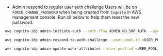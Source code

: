 * Admin respond to regular user auth challenge
Users will be on `FORCE_CHANGE_PASSWORD` when being created from `Cognito` in AWS management console.
Run cli below to help them reset the new password.

```bash
aws cognito-idp admin-initiate-auth --auth-flow ADMIN_NO_SRP_AUTH --user-pool-id <USER_POOL_ID> --client-id <APP_CLIENT_ID> --auth-parameters USERNAME=<USERNAME>,PASSWORD=<USER TEMP PASSWORD> --region <REGION>

aws cognito-idp admin-respond-to-auth-challenge --user-pool-id <USER_POOL_ID> --client-id <APP_CLIENT_ID> --challenge-name NEW_PASSWORD_REQUIRED --challenge-responses NEW_PASSWORD=<USER_NEW_PASSWORD>,USERNAME=<USERNAME> --session <SESSION_KEY_CREATED_FROM_LAST_STEP>

aws cognito-idp admin-update-user-attributes --user-pool-id <USER_POOL_ID> --username <USERNAME> --user-attribute Name=<ATTR>,Value=<VALUE>
```

<!-- aws cognito-idp admin-initiate-auth --auth-flow ADMIN_NO_SRP_AUTH --user-pool-id us-east-2_R2KUELtYK --client-id 4tv7co63gh9audhsk8kuhdsm3f --auth-parameters USERNAME=jialhe85@gmail.com,PASSWORD=52230365DavidHe --region us-east-2


aws cognito-idp admin-respond-to-auth-challenge --user-pool-id us-east-2_R2KUELtYK --client-id 4tv7co63gh9audhsk8kuhdsm3f --challenge-name NEW_PASSWORD_REQUIRED --challenge-responses NEW_PASSWORD=52230365DavidHe,USERNAME=jialhe85@gmail.com --session
6Hi18ndSAIqtQ9NXje2oqwNsTcGLIgKnwrs8aFXkAcTyrmfxx13CZfdtRU2MgP_onkO-zQ6DOBDw1hV3eQ006FELU2ILskpYxEJebiJkolV0Hy3EV9xN7iu2PnrgiJGuDOohgnQ2RI2K2pnDPqXZMksPXOOddxQUXYyH4T9APoozTG4Dd9FAxm8kx5LMNC27nfnMXa4XlJSU7jiCESPqPR_ec_xogh1aoFaizIsst0hSvn9fTQoOBQXVVDr2XW9Zi1jeIl-aXfhhLz7RT75KFersnbj-HL2O3N96bsk8HLyQjedIdgnglbf-vUZGnKqBz5oStcjYTmRAq-Q2r56lOdfiP2a9phfSX-9b0apDec85ee_h9bvL3HLxFcCoL6PtSfqarN1e0FIAmheYuk76gnwO9AS7YoronZJFZVpVKWLZmAY_MOB3w-4tljAAFvjljPinB1k0yEXGSBxv6ugpsEPv5SP5cZa92n9GOX08HQrTfu1h2WcFh31V7XU835LcKbfoeuOHNm4IM5Z1pQxZA1fAYSOvx2bhLtgEiD86XbShSUvL8h3gPzSDheK01nYp3NgknvMKNn6wzc1b_Pnl0Y9N_U0g9Sd8XdKHme-NiOTM3VQOSvrs-tF5rSHezKtsyhSaEduP4JRTDnMj3cNnHH2ctBwFbg_a713a58IG64bqdVH4a8ZMEBrTJv7EhTfcsUPsVZEo2HgvwkjIBkiJJWzMo8Mu5RKfqtRwu9z0jaH9Yb28xHFQtK9O4103e7mp-YRbCZm1OCmvBqFXgrK-nWewQSrdueD9tZ3Jb-ascUZ8iIzOvC-5HjSDK8Wh-jPnnvQVrIJ7jsLKH_OMefHVDR-Zqw12frAB3NkTfDunkKrdzDsoHex7rdpYTY3iOTI1EYwiS0vP82f40TuaDpKL4ekeaT1xbv7Cb8nW1-Td_XvOhi0utoZuLVGGCwWbQiSll6ul91w-aK8YSLJlzeH2WHtlqx2MTdcm

aws cognito-idp admin-update-user-attributes --user-pool-id us-east-2_R2KUELtYK --username jialhe85@gmail.com --user-attribute gender=female -->
